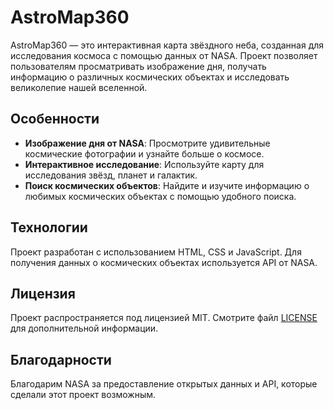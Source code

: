 # AstroMap360

AstroMap360 — это интерактивная карта звёздного неба, созданная для исследования космоса с помощью данных от NASA. Проект позволяет пользователям просматривать изображение дня, получать информацию о различных космических объектах и исследовать великолепие нашей вселенной.

## Особенности

- **Изображение дня от NASA**: Просмотрите удивительные космические фотографии и узнайте больше о космосе.
- **Интерактивное исследование**: Используйте карту для исследования звёзд, планет и галактик.
- **Поиск космических объектов**: Найдите и изучите информацию о любимых космических объектах с помощью удобного поиска.

## Технологии

Проект разработан с использованием HTML, CSS и JavaScript. Для получения данных о космических объектах используется API от NASA.

## Лицензия

Проект распространяется под лицензией MIT. Смотрите файл [LICENSE](LICENSE) для дополнительной информации.

## Благодарности

Благодарим NASA за предоставление открытых данных и API, которые сделали этот проект возможным.

